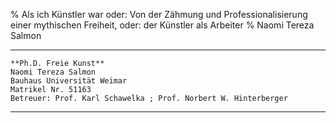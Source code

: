 % Als ich Künstler war oder: 
  Von der Zähmung und Professionalisierung einer mythischen Freiheit, 
  oder: der Künstler als Arbeiter
% Naomi Tereza Salmon

---

    **Ph.D. Freie Kunst**
    Naomi Tereza Salmon
    Bauhaus Universität Weimar
    Matrikel Nr. 51163
	Betreuer: Prof. Karl Schawelka ; Prof. Norbert W. Hinterberger

---
